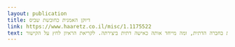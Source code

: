 ```yaml
---
layout: publication
title: דיוקן האמנית כחובשת שביס
link: https://www.haaretz.co.il/misc/1.1175522
text: דיוקן האמנית כחובשת שביס – כתבה במוסף הארץ על התערוכה הראשונה של סטודיו משלך. הכתבה דנה בקווים לדמותה של האמנית הדתית, מהם נושאי היצירה שלה, ומהם מגבלותיה, מה מקומה של האמנות בחברה הדתית, ומה מייחד אותה כאישה דתית ביצירתה. לקריאת הראיון לחץ על הקישור.
---
```

